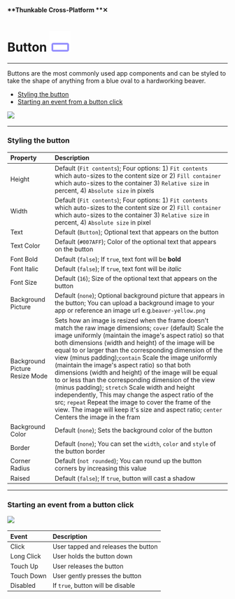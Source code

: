 #### **Thunkable Cross-Platform **✕

# Button ![](/assets/iOSviewIconButton.png)

---

Buttons are the most commonly used app components and can be styled to take the shape of anything from a blue oval to a hardworking beaver.

* [Styling the button](#styling-the-button)
* [Starting an event from a button click](#starting-an-event-from-a-button-click)

![](/assets/button-✕-fig-1.png)

---

### Styling the button

| Property | Description |
| :--- | :--- |
| Height | Default \(`Fit contents`\); Four options: 1\) `Fit contents` which auto-sizes to the content size or 2\) `Fill container` which auto-sizes to the container 3\) `Relative size` in percent, 4\) `Absolute size` in pixels |
| Width | Default \(`Fit contents`\); Four options: 1\) `Fit contents` which auto-sizes to the content size or 2\) `Fill container` which auto-sizes to the container 3\) `Relative size` in percent, 4\) `Absolute size` in pixel |
| Text | Default \(`Button`\); Optional text that appears on the button |
| Text Color | Default \(`#007AFF`\); Color of the optional text that appears on the button |
| Font Bold | Default \(`false`\); If `true`, text font will be **bold** |
| Font Italic | Default \(`false`\);  If `true`, text font will be _italic_ |
| Font Size | Default \(`16`\); Size of the optional text that appears on the button |
| Background Picture | Default \(`none`\); Optional background picture that appears in the button; You can upload a background image to your app or reference an image url e.g.`beaver-yellow.png` |
| Background Picture Resize Mode | Sets how an image is resized when the frame doesn't match the raw image dimensions; `cover` \(default\) Scale the image uniformly \(maintain the image's aspect ratio\) so that both dimensions \(width and height\) of the image will be equal to or larger than the corresponding dimension of the view \(minus padding\);`contain` Scale the image uniformly \(maintain the image's aspect ratio\) so that both dimensions \(width and height\) of the image will be equal to or less than the corresponding dimension of the view \(minus padding\); `stretch` Scale width and height independently, This may change the aspect ratio of the src; `repeat` Repeat the image to cover the frame of the view. The image will keep it's size and aspect ratio; `center` Centers the image in the fram |
| Background Color | Default \(`none`\); Sets the background color of the button |
| Border | Default \(`none`\); You can set the `width`, `color` and `style` of the button border |
| Corner Radius | Default \(`not rounded`\); You can round up the button corners by increasing this value |
| Raised | Default \(`false`\); If `true`, button will cast a shadow |

---

### Starting an event from a button click

![](/assets/button-✕-fig-2.png)

| Event | Description |
| :--- | :--- |
| Click | User tapped and releases the button |
| Long Click | User holds the button down |
| Touch Up | User releases the button |
| Touch Down | User gently presses the button |
| Disabled | If `true`, button will be disable |



